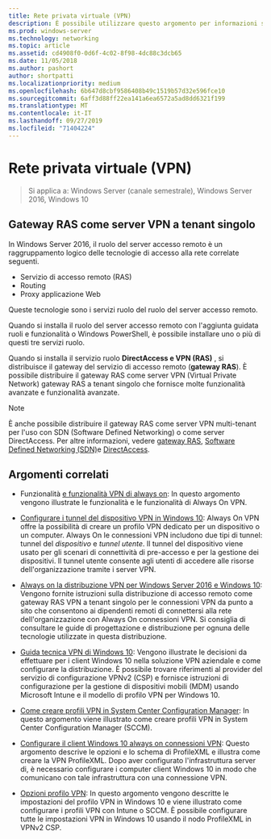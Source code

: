 ```yaml
---
title: Rete privata virtuale (VPN)
description: È possibile utilizzare questo argomento per informazioni sulle funzionalità e le funzionalità VPN di Windows Server 2016 e Windows 10.
ms.prod: windows-server
ms.technology: networking
ms.topic: article
ms.assetid: cd4908f0-0d6f-4c02-8f98-4dc88c3dcb65
ms.date: 11/05/2018
ms.author: pashort
author: shortpatti
ms.localizationpriority: medium
ms.openlocfilehash: 6b647d8cbf9586408b49c1519b57d32e596fce10
ms.sourcegitcommit: 6aff3d88ff22ea141a6ea6572a5ad8dd6321f199
ms.translationtype: MT
ms.contentlocale: it-IT
ms.lasthandoff: 09/27/2019
ms.locfileid: "71404224"
---
```

# <a name="virtual-private-networking-vpn"></a>Rete privata virtuale (VPN)

>Si applica a: Windows Server (canale semestrale), Windows Server 2016, Windows 10

## <a name="ras-gateway-as-a-single-tenant-vpn-server"></a>Gateway RAS come server VPN a tenant singolo

In Windows Server 2016, il ruolo del server accesso remoto è un raggruppamento logico delle tecnologie di accesso alla rete correlate seguenti.

- Servizio di accesso remoto (RAS)
- Routing
- Proxy applicazione Web

Queste tecnologie sono i servizi ruolo del ruolo del server accesso remoto.

Quando si installa il ruolo del server accesso remoto con l'aggiunta guidata ruoli e funzionalità o Windows PowerShell, è possibile installare uno o più di questi tre servizi ruolo.

Quando si installa il servizio ruolo **DirectAccess e VPN (RAS)** , si distribuisce il gateway del servizio di accesso remoto (**gateway RAS**). È possibile distribuire il gateway RAS come server VPN (Virtual Private Network) gateway RAS a tenant singolo che fornisce molte funzionalità avanzate e funzionalità avanzate.

>[!NOTE]
>È anche possibile distribuire il gateway RAS come server VPN multi-tenant per l'uso con SDN (Software Defined Networking) o come server DirectAccess. Per altre informazioni, vedere [gateway RAS](https://docs.microsoft.com/windows-server/remote/remote-access/ras-gateway/ras-gateway), [Software Defined Networking (SDN)](https://docs.microsoft.com/windows-server/networking/sdn/software-defined-networking)e [DirectAccess](https://docs.microsoft.com/windows-server/remote/remote-access/directaccess/directaccess).

## <a name="related-topics"></a>Argomenti correlati
- Funzionalità [e funzionalità VPN di always on](vpn-map-da.md): In questo argomento vengono illustrate le funzionalità e le funzionalità di Always On VPN. 

- [Configurare i tunnel del dispositivo VPN in Windows 10](vpn-device-tunnel-config.md): Always On VPN offre la possibilità di creare un profilo VPN dedicato per un dispositivo o un computer. Always On le connessioni VPN includono due tipi di tunnel: tunnel del _dispositivo_ e _tunnel utente_. Il tunnel del dispositivo viene usato per gli scenari di connettività di pre-accesso e per la gestione dei dispositivi. Il tunnel utente consente agli utenti di accedere alle risorse dell'organizzazione tramite i server VPN.

- [Always on la distribuzione VPN per Windows Server 2016 e Windows 10](always-on-vpn/deploy/always-on-vpn-deploy.md): Vengono fornite istruzioni sulla distribuzione di accesso remoto come gateway RAS VPN a tenant singolo per le connessioni VPN da punto a sito che consentono ai dipendenti remoti di connettersi alla rete dell'organizzazione con Always On connessioni VPN. Si consiglia di consultare le guide di progettazione e distribuzione per ognuna delle tecnologie utilizzate in questa distribuzione.

- [Guida tecnica VPN di Windows 10](https://docs.microsoft.com/windows/access-protection/vpn/vpn-guide): Vengono illustrate le decisioni da effettuare per i client Windows 10 nella soluzione VPN aziendale e come configurare la distribuzione. È possibile trovare riferimenti al provider del servizio di configurazione VPNv2 (CSP) e fornisce istruzioni di configurazione per la gestione di dispositivi mobili (MDM) usando Microsoft Intune e il modello di profilo VPN per Windows 10.

- [Come creare profili VPN in System Center Configuration Manager](https://docs.microsoft.com/sccm/protect/deploy-use/create-vpn-profiles): In questo argomento viene illustrato come creare profili VPN in System Center Configuration Manager (SCCM).

- [Configurare il client Windows 10 always on connessioni VPN](https://docs.microsoft.com/windows-server/remote/remote-access/vpn/always-on-vpn/deploy/vpn-deploy-client-vpn-connections): Questo argomento descrive le opzioni e lo schema di ProfileXML e illustra come creare la VPN ProfileXML. Dopo aver configurato l'infrastruttura server di, è necessario configurare i computer client Windows 10 in modo che comunicano con tale infrastruttura con una connessione VPN.

- [Opzioni profilo VPN](https://docs.microsoft.com/windows/access-protection/vpn/vpn-profile-options): In questo argomento vengono descritte le impostazioni del profilo VPN in Windows 10 e viene illustrato come configurare i profili VPN con Intune o SCCM. È possibile configurare tutte le impostazioni VPN in Windows 10 usando il nodo ProfileXML in VPNv2 CSP.
